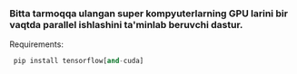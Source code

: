 ### Bitta tarmoqqa ulangan super kompyuterlarning GPU larini bir vaqtda parallel ishlashini ta'minlab beruvchi dastur.


Requirements:
```python
 pip install tensorflow[and-cuda]
```


